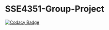 # SSE4351-Group-Project
[![Codacy Badge](https://api.codacy.com/project/badge/Grade/2f21a22af21646b9b24da2aef0b5102a)](https://app.codacy.com/gh/warganegaradhafa/SSE4351-Group-Project?utm_source=github.com&utm_medium=referral&utm_content=warganegaradhafa/SSE4351-Group-Project&utm_campaign=Badge_Grade)